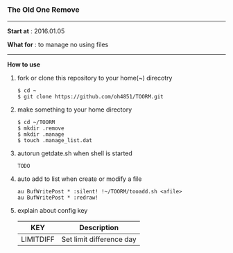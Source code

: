 ### The Old One Remove
---
__Start at__ : 2016.01.05

__What for__ : to manage no using files

---
__How to use__

1. fork or clone this repository to your home(~) direcotry
   ```
   $ cd ~
   $ git clone https://github.com/oh4851/TOORM.git
   ```

2. make something to your home directory
   ```
   $ cd ~/TOORM
   $ mkdir .remove
   $ mkdir .manage
   $ touch .manage_list.dat
   ```

3. autorun getdate.sh when shell is started
   ```
   TODO
   ```

4. auto add to list when create or modify a file
   ```
   au BufWritePost * :silent! !~/TOORM/tooadd.sh <afile>
   au BufWritePost * :redraw!
   ```

5. explain about config key

   | KEY | Description |
   | ------------- | ----------- |
   | LIMITDIFF | Set limit difference day |
